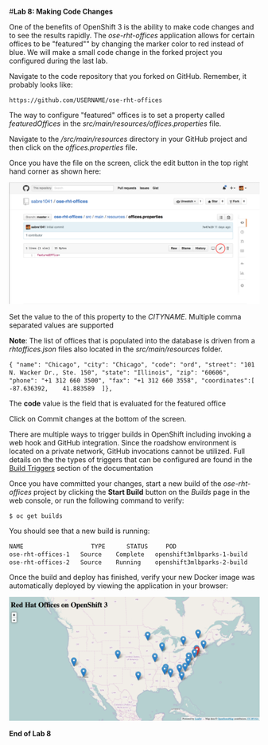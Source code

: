 #**Lab 8: Making Code Changes**

One of the benefits of OpenShift 3 is the ability to make code changes and to see the results rapidly. The *ose-rht-offices* application allows for certain offices to be "featured"" by changing the marker color to red instead of blue. We will make a small code change in the forked project you configured during the last lab. 

Navigate to the code repository
that you forked on GitHub. Remember, it probably looks like:

    https://github.com/USERNAME/ose-rht-offices

The way to configure "featured" offices is to set a property called *featuredOffices* in the *src/main/resources/offices.properties* file. 

Navigate to the */src/main/resources* directory in your GitHub project and then
click on the *offices.properties* file.

Once you have the file on the screen, click the edit button in the top right
hand corner as shown here:

![Code Changes](../images/codechanges1.png)

Set the value to the of this property to the *CITYNAME*. Multiple comma separated values are supported

**Note**: The list of offices that is populated into the database is driven from a *rhtoffices.json* files also located in the *src/main/resources* folder.

    { "name": "Chicago", "city": "Chicago", "code": "ord", "street": "101 N. Wacker Dr., Ste. 150", "state": "Illinois", "zip": "60606", "phone": "+1 312 660 3500", "fax": "+1 312 660 3558", "coordinates":[    -87.636392,    41.883589  ]},

The **code** value is the field that is evaluated for the featured office

Click on Commit changes at the bottom of the screen.

There are multiple ways to trigger builds in OpenShift including invoking a web hook and GitHub integration. Since the roadshow environment is located on a private network, GitHub invocations cannot be utilized. Full details on the the types of triggers that can be configured are found in the [Build Triggers](https://docs.openshift.com/enterprise/3.1/dev_guide/builds.html#build-triggers) section of the documentation

Once you have committed your changes, start a new build of the *ose-rht-offices* project by clicking the **Start Build** button on the *Builds* page in the web console, or run the
following command to verify:

	$ oc get builds

You should see that a new build is running:
	
    NAME                   TYPE      STATUS     POD
    ose-rht-offices-1   Source    Complete   openshift3mlbparks-1-build
    ose-rht-offices-2   Source    Running    openshift3mlbparks-2-build


Once the build and deploy has finished, verify your new Docker image was
automatically deployed by viewing the application in your browser:

![Code Changes](../images/codechanges2.png)


**End of Lab 8**